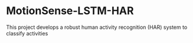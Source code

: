 # MotionSense-LSTM-HAR
This project develops a robust human activity recognition (HAR) system to classify activities
